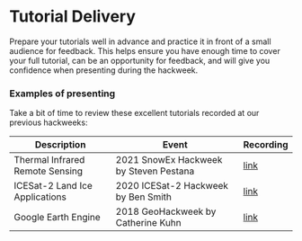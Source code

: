 # Tutorial Delivery



Prepare your tutorials well in advance and practice it in front of a small audience for feedback. This helps ensure you have enough time to cover your full tutorial, can be an opportunity for feedback, and will give you confidence when presenting during the hackweek.

### Examples of presenting
Take a bit of time to review these excellent tutorials recorded at our previous hackweeks:

| Description | Event | Recording |
| - | - | - |
| Thermal Infrared Remote Sensing | 2021 SnowEx Hackweek by Steven Pestana | [link](https://www.youtube.com/watch?v=dkI0pVYclt0) |
| ICESat-2 Land Ice Applications | 2020 ICESat-2 Hackweek by Ben Smith | [link](https://www.youtube.com/watch?v=qtkVd2xc-U8) |
| Google Earth Engine | 2018 GeoHackweek by Catherine Kuhn | [link](https://www.youtube.com/watch?v=VMJ1ZO48cwU) |
